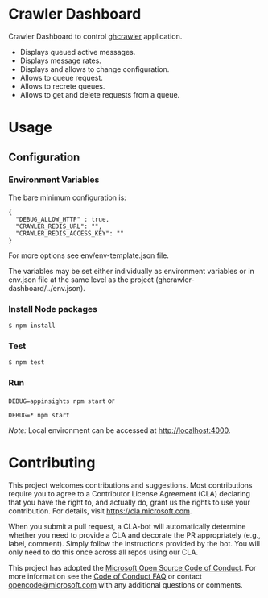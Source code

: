 # Crawler Dashboard
Crawler Dashboard to control [ghcrawler](https://github.com/Microsoft/ghcrawler) application.
- Displays queued active messages.
- Displays message rates.
- Displays and allows to change configuration.
- Allows to queue request.
- Allows to recrete queues.
- Allows to get and delete requests from a queue.

# Usage
## Configuration

### Environment Variables
The bare minimum configuration is:
```
{
  "DEBUG_ALLOW_HTTP" : true,
  "CRAWLER_REDIS_URL": "",
  "CRAWLER_REDIS_ACCESS_KEY": ""
}
```
For more options see env/env-template.json file.

The variables may be set either individually as environment variables or in env.json file at the same level as the project (ghcrawler-dashboard/../env.json).

### Install Node packages

```
$ npm install
```

### Test

```
$ npm test
```

### Run
`DEBUG=appinsights npm start` or

`DEBUG=* npm start`

_Note:_ Local environment can be accessed at [http://localhost:4000](http://localhost:4000).

# Contributing

This project welcomes contributions and suggestions.  Most contributions require you to agree to a Contributor License Agreement (CLA) declaring that you have the right to, and actually do, grant us the rights to use your contribution. For details, visit https://cla.microsoft.com.  

When you submit a pull request, a CLA-bot will automatically determine whether you need to provide a CLA and decorate the PR appropriately (e.g., label, comment). Simply follow the instructions provided by the bot. You will only need to do this once across all repos using our CLA.  

This project has adopted the [Microsoft Open Source Code of Conduct](https://opensource.microsoft.com/codeofconduct/). For more information see the [Code of Conduct FAQ](https://opensource.microsoft.com/codeofconduct/faq/) or contact [opencode@microsoft.com](mailto:opencode@microsoft.com) with any additional questions or comments.
